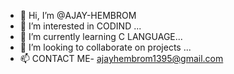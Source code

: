 - 👋 Hi, I’m @AJAY-HEMBROM
- 👀 I’m interested in CODIND ...
- 🌱 I’m currently learning C LANGUAGE...
- 💞️ I’m looking to collaborate on projects ...
- 📫 CONTACT ME- ajayhembrom1395@gmail.com 

<!---
AJAY-HEMBROM/AJAY-HEMBROM is a ✨ special ✨ repository because its `README.md` (this file) appears on your GitHub profile.
You can click the Preview link to take a look at your changes.
--->
